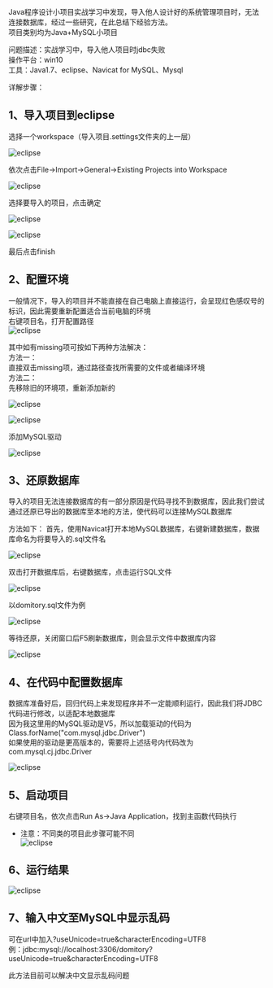 Java程序设计小项目实战学习中发现，导入他人设计好的系统管理项目时，无法连接数据库，经过一些研究，在此总结下经验方法。  
项目类别均为Java+MySQL小项目

问题描述：实战学习中，导入他人项目时jdbc失败  
操作平台：win10  
工具：Java1.7、eclipse、Navicat for MySQL、Mysql  

详解步骤：  
## 1、导入项目到eclipse  

选择一个workspace（导入项目.settings文件夹的上一层） 

![eclipse](https://github.com/JonathanKin/Study-Notes/blob/master/image/jdbc_1.jpg)

依次点击File->Import->General->Existing Projects into Workspace  

![eclipse](https://github.com/JonathanKin/Study-Notes/blob/master/image/jdbc_2.jpg)

选择要导入的项目，点击确定  

![eclipse](https://github.com/JonathanKin/Study-Notes/blob/master/image/jdbc_3.png)

![eclipse](https://github.com/JonathanKin/Study-Notes/blob/master/image/jdbc_4.png)

最后点击finish   

## 2、配置环境  

一般情况下，导入的项目并不能直接在自己电脑上直接运行，会呈现红色感叹号的标识，因此需要重新配置适合当前电脑的环境  
右键项目名，打开配置路径  
![eclipse](https://github.com/JonathanKin/Study-Notes/blob/master/image/jdbc_5.jpg)

其中如有missing项可按如下两种方法解决：  
方法一：  
直接双击missing项，通过路径查找所需要的文件或者编译环境  
方法二：  
先移除旧的环境项，重新添加新的  

![eclipse](https://github.com/JonathanKin/Study-Notes/blob/master/image/jdbc_6.png)

![eclipse](https://github.com/JonathanKin/Study-Notes/blob/master/image/jdbc_7.png)

添加MySQL驱动  

![eclipse](https://github.com/JonathanKin/Study-Notes/blob/master/image/jdbc_8.png)

## 3、还原数据库  

导入的项目无法连接数据库的有一部分原因是代码寻找不到数据库，因此我们尝试通过还原已导出的数据库至本地的方法，使代码可以连接MySQL数据库  

方法如下：
首先，使用Navicat打开本地MySQL数据库，右键新建数据库，数据库命名为将要导入的.sql文件名   

![eclipse](https://github.com/JonathanKin/Study-Notes/blob/master/image/jdbc_9.jpg)

双击打开数据库后，右键数据库，点击运行SQL文件  

![eclipse](https://github.com/JonathanKin/Study-Notes/blob/master/image/jdbc_10.jpg)

以domitory.sql文件为例  

![eclipse](https://github.com/JonathanKin/Study-Notes/blob/master/image/jdbc_11.png)

等待还原，关闭窗口后F5刷新数据库，则会显示文件中数据库内容  

![eclipse](https://github.com/JonathanKin/Study-Notes/blob/master/image/jdbc_12.png)

## 4、在代码中配置数据库  

数据库准备好后，回归代码上来发现程序并不一定能顺利运行，因此我们将JDBC代码进行修改，以适配本地数据库  
因为我这里用的MySQL驱动是V5，所以加载驱动的代码为 Class.forName("com.mysql.jdbc.Driver")  
如果使用的驱动是更高版本的，需要将上述括号内代码改为com.mysql.cj.jdbc.Driver  

![eclipse](https://github.com/JonathanKin/Study-Notes/blob/master/image/jdbc_13.png)

## 5、启动项目  

右键项目名，依次点击Run As->Java Application，找到主函数代码执行  
* 注意：不同类的项目此步骤可能不同  
![eclipse](https://github.com/JonathanKin/Study-Notes/blob/master/image/jdbc_14.jpg)

## 6、运行结果  

![eclipse](https://github.com/JonathanKin/Study-Notes/blob/master/image/jdbc_15.png)

## 7、输入中文至MySQL中显示乱码

可在url中加入?useUnicode=true&characterEncoding=UTF8  
例：jdbc:mysql://localhost:3306/domitory?useUnicode=true&characterEncoding=UTF8  

此方法目前可以解决中文显示乱码问题
